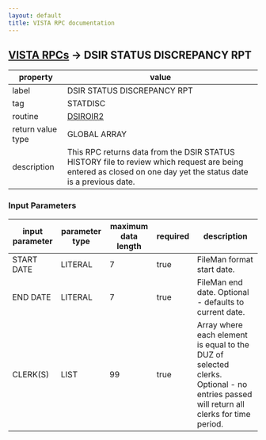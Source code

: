 ```yaml
---
layout: default
title: VISTA RPC documentation
---
```




## [VISTA RPCs](TableOfContent.md) &#8594; DSIR STATUS DISCREPANCY RPT 

 property | value 
--- | --- 
 label | DSIR STATUS DISCREPANCY RPT
 tag | STATDISC
 routine | [DSIROIR2](http://code.osehra.org/dox/Routine_DSIROIR2_source.html)
 return value type | GLOBAL ARRAY
 description | This RPC returns data from the DSIR STATUS HISTORY file to review which request are being entered as closed on one day yet the status date is a previous date.

### Input Parameters

| input parameter | parameter type | maximum data length | required | description | 
| --- | --- | --- | --- | --- | 
| START DATE | LITERAL | 7 | true | FileMan format start date. | 
| END DATE | LITERAL | 7 | true | FileMan end date. Optional - defaults to current date. | 
| CLERK(S) | LIST | 99 | true | Array where each element is equal to the DUZ of selected clerks.  Optional - no entries passed will return all clerks for time period. | 